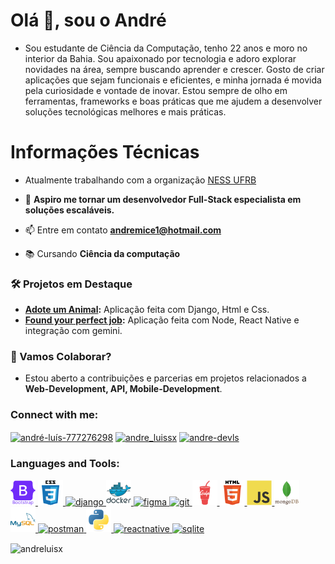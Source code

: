 # Olá 👋, sou o André

- Sou estudante de Ciência da Computação, tenho 22 anos e moro no interior da Bahia. Sou apaixonado por tecnologia e adoro explorar novidades na área, sempre buscando aprender e crescer. Gosto de criar aplicações que sejam funcionais e eficientes, e minha jornada é movida pela curiosidade e vontade de inovar. Estou sempre de olho em ferramentas, frameworks e boas práticas que me ajudem a desenvolver soluções tecnológicas melhores e mais práticas.


# Informações Técnicas

- Atualmente trabalhando com a organização [NESS UFRB](https://github.com/ness-ufrb)

- 🚀 **Aspiro me tornar um desenvolvedor Full-Stack especialista em soluções escaláveis.**

- 📫 Entre em contato **andremice1@hotmail.com**
  
- 📚 Cursando **Ciência da computação**

### 🛠️ Projetos em Destaque
- **[Adote um Animal](https://github.com/andreluisx/Adote-um-Animal):** Aplicação feita com Django, Html e Css.
- **[Found your perfect job](https://github.com/andreluisx/FoundYourPerfectJob):** Aplicação feita com Node, React Native e integração com gemini.

### 🤝 Vamos Colaborar?
- Estou aberto a contribuições e parcerias em projetos relacionados a **Web-Development, API, Mobile-Development**.


<h3 align="left">Connect with me:</h3>
<p align="left">
<a href="https://linkedin.com/in/andré-luís-777276298" target="blank"><img align="center" src="https://raw.githubusercontent.com/rahuldkjain/github-profile-readme-generator/master/src/images/icons/Social/linked-in-alt.svg" alt="andré-luís-777276298" height="30" width="40" /></a>
<a href="https://instagram.com/andre_luissx" target="blank"><img align="center" src="https://raw.githubusercontent.com/rahuldkjain/github-profile-readme-generator/master/src/images/icons/Social/instagram.svg" alt="andre_luissx" height="30" width="40" /></a>
<a href="https://www.youtube.com/c/andre-devls" target="blank"><img align="center" src="https://raw.githubusercontent.com/rahuldkjain/github-profile-readme-generator/master/src/images/icons/Social/youtube.svg" alt="andre-devls" height="30" width="40" /></a>
</p>

<h3 align="left">Languages and Tools:</h3>
<p align="left"> <a href="https://getbootstrap.com" target="_blank" rel="noreferrer"> <img src="https://raw.githubusercontent.com/devicons/devicon/master/icons/bootstrap/bootstrap-plain-wordmark.svg" alt="bootstrap" width="40" height="40"/> </a> <a href="https://www.w3schools.com/css/" target="_blank" rel="noreferrer"> <img src="https://raw.githubusercontent.com/devicons/devicon/master/icons/css3/css3-original-wordmark.svg" alt="css3" width="40" height="40"/> </a> <a href="https://www.djangoproject.com/" target="_blank" rel="noreferrer"> <img src="https://cdn.worldvectorlogo.com/logos/django.svg" alt="django" width="40" height="40"/> </a> <a href="https://www.docker.com/" target="_blank" rel="noreferrer"> <img src="https://raw.githubusercontent.com/devicons/devicon/master/icons/docker/docker-original-wordmark.svg" alt="docker" width="40" height="40"/> </a> <a href="https://www.figma.com/" target="_blank" rel="noreferrer"> <img src="https://www.vectorlogo.zone/logos/figma/figma-icon.svg" alt="figma" width="40" height="40"/> </a> <a href="https://git-scm.com/" target="_blank" rel="noreferrer"> <img src="https://www.vectorlogo.zone/logos/git-scm/git-scm-icon.svg" alt="git" width="40" height="40"/> </a> <a href="https://gulpjs.com" target="_blank" rel="noreferrer"> <img src="https://raw.githubusercontent.com/devicons/devicon/master/icons/gulp/gulp-plain.svg" alt="gulp" width="40" height="40"/> </a> <a href="https://www.w3.org/html/" target="_blank" rel="noreferrer"> <img src="https://raw.githubusercontent.com/devicons/devicon/master/icons/html5/html5-original-wordmark.svg" alt="html5" width="40" height="40"/> </a> <a href="https://developer.mozilla.org/en-US/docs/Web/JavaScript" target="_blank" rel="noreferrer"> <img src="https://raw.githubusercontent.com/devicons/devicon/master/icons/javascript/javascript-original.svg" alt="javascript" width="40" height="40"/> </a> <a href="https://www.mongodb.com/" target="_blank" rel="noreferrer"> <img src="https://raw.githubusercontent.com/devicons/devicon/master/icons/mongodb/mongodb-original-wordmark.svg" alt="mongodb" width="40" height="40"/> </a> <a href="https://www.mysql.com/" target="_blank" rel="noreferrer"> <img src="https://raw.githubusercontent.com/devicons/devicon/master/icons/mysql/mysql-original-wordmark.svg" alt="mysql" width="40" height="40"/> </a> <a href="https://postman.com" target="_blank" rel="noreferrer"> <img src="https://www.vectorlogo.zone/logos/getpostman/getpostman-icon.svg" alt="postman" width="40" height="40"/> </a> <a href="https://www.python.org" target="_blank" rel="noreferrer"> <img src="https://raw.githubusercontent.com/devicons/devicon/master/icons/python/python-original.svg" alt="python" width="40" height="40"/> </a> <a href="https://reactnative.dev/" target="_blank" rel="noreferrer"> <img src="https://reactnative.dev/img/header_logo.svg" alt="reactnative" width="40" height="40"/> </a> <a href="https://www.sqlite.org/" target="_blank" rel="noreferrer"> <img src="https://www.vectorlogo.zone/logos/sqlite/sqlite-icon.svg" alt="sqlite" width="40" height="40"/> </a> </p>

<p><img align="center" src="https://github-readme-stats.vercel.app/api/top-langs?username=andreluisx&show_icons=true&locale=en&layout=compact" alt="andreluisx" /></p>
